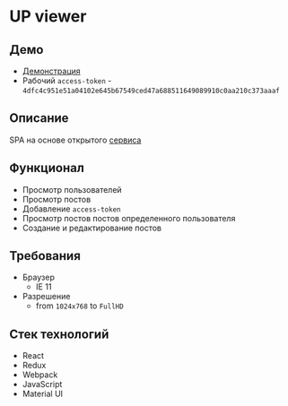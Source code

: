 # UP viewer

## Демо
* [Демонстрация](https://gpn-test-ie.herokuapp.com)
* Рабочий `access-token` - `4dfc4c951e51a04102e645b67549ced47a688511649089910c0aa210c373aaaf`

## Описание
SPA на основе открытого [сервиса](https://gorest.co.in/)

## Функционал
* Просмотр пользователей
* Просмотр постов
* Добавление `access-token`
* Просмотр постов постов определенного пользователя
* Создание и редактирование постов

## Требования
* Браузер
  * IE 11
* Разрешение
  * from `1024x768` to `FullHD` 

## Стек технологий
* React
* Redux
* Webpack
* JavaScript
* Material UI
